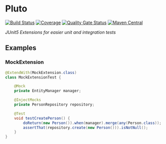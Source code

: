 # Pluto 
[![Build Status](https://secure.travis-ci.org/toberkoe/pluto.png)](http://travis-ci.org/toberkoe/pluto) 
[![Coverage](https://sonarcloud.io/api/project_badges/measure?project=de.toberkoe%3Apluto&metric=coverage)](https://sonarcloud.io/dashboard?id=de.toberkoe%3Apluto) 
[![Quality Gate Status](https://sonarcloud.io/api/project_badges/measure?project=de.toberkoe.tools%3Apluto&metric=alert_status)](https://sonarcloud.io/dashboard?id=de.toberkoe%3Apluto)
[![Maven Central](https://maven-badges.herokuapp.com/maven-central/de.toberkoe%3Apluto/badge.svg)](https://maven-badges.herokuapp.com/maven-central/de.toberkoe/pluto)

*JUnit5 Extensions for easier unit and integration tests*

## Examples

### MockExtension

[//]: # (introduction of MockExtension)

``` java
@ExtendWith(MockExtension.class)
class MockExtensionTest {

    @Mock
    private EntityManager manager;

    @InjectMocks
    private PersonRepository repository;

    @Test
    void testCreatePerson() {
        doReturn(new Person()).when(manager).merge(any(Person.class));
        assertThat(repository.create(new Person())).isNotNull();
    }
}
```


[//]: # (PersistenceExtension)

[//]: # (Latest News)

[//]: # (About)

[//]: # (Quickstart Maven and Gradle)

[//]: # (Wiki)
